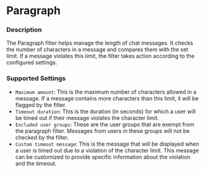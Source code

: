# Paragraph

### Description

The Paragraph filter helps manage the length of chat messages. It checks the number of characters in a message and compares them with the set limit. If a message violates this limit, the filter takes action according to the configured settings.

### Supported Settings

- `Maximum amount`: This is the maximum number of characters allowed in a message. If a message contains more characters than this limit, it will be flagged by the filter.
- `Timeout duration`: This is the duration (in seconds) for which a user will be timed out if their message violates the character limit.
- `Excluded user groups`: These are the user groups that are exempt from the paragraph filter. Messages from users in these groups will not be checked by the filter.
- `Custom timeout message`: This is the message that will be displayed when a user is timed out due to a violation of the character limit. This message can be customized to provide specific information about the violation and the timeout.
